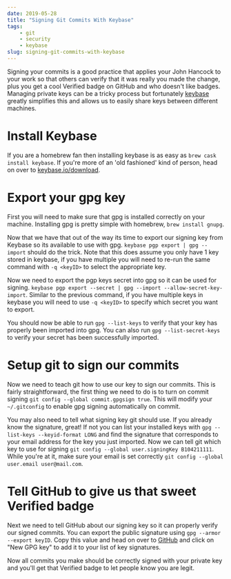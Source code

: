 ```yaml
---
date: 2019-05-28
title: "Signing Git Commits With Keybase"
tags:
    - git
    - security
    - keybase
slug: signing-git-commits-with-keybase
---
```


Signing your commits is a good practice that applies your John Hancock to your work so that others can verify that it was really you made the change, plus you get a cool Verified badge on GitHub and who doesn't like badges. Managing private keys can be a tricky process but fortunately [keybase](https://keybase.io/) greatly simplifies this and allows us to easily share keys between different machines.

<!--more-->

# Install Keybase
If you are a homebrew fan then installing keybase is as easy as `brew cask install keybase`. If you're more of an 'old fashioned' kind of person, head on over to [keybase.io/download](https://keybase.io/download).

# Export your gpg key
First you will need to make sure that gpg is installed correctly on your machine. Installing gpg is pretty simple with homebrew, `brew install gnupg`.

Now that we have that out of the way its time to export our signing key from Keybase so its available to use with gpg. `keybase pgp export | gpg --import` should do the trick. Note that this does assume you only have 1 key stored in keybase, if you have multiple you will need to re-run the same command with `-q <keyID>` to select the appropriate key.

Now we need to export the pgp keys secret into gpg so it can be used for signing. `keybase pgp export --secret | gpg --import --allow-secret-key-import`. Similar to the previous command, if you have multiple keys in keybase you will need to use `-q <keyID>` to specify which secret you want to export.

You should now be able to run `gpg --list-keys` to verify that your key has properly been imported into gpg. You can also run `gpg --list-secret-keys` to verify your secret has been successfully imported.

# Setup git to sign our commits
Now we need to teach git how to use our key to sign our commits. This is fairly straightforward, the first thing we need to do is to turn on commit signing `git config --global commit.gpgsign true`. This will modify your `~/.gitconfig` to enable gpg signing automatically on commit.

You may also need to tell what signing key git should use. If you already know the signature, great! If not you can list your installed keys with `gpg --list-keys --keyid-format LONG` and find the signature that corresponds to your email address for the key you just imported. Now we can tell git which key to use for signing `git config --global user.signingKey B104211111`. While you're at it, make sure your email is set correctly `git config --global user.email user@mail.com`.

# Tell GitHub to give us that sweet Verified badge
Next we need to tell GitHub about our signing key so it can properly verify our signed commits. You can export the public signature using `gpg --armor --export keyID`. Copy this value and head on over to [GitHub](https://github.com/settings/keys) and click on "New GPG key" to add it to your list of key signatures.

Now all commits you make should be correctly signed with your private key and you'll get that Verified badge to let people know you are legit.
